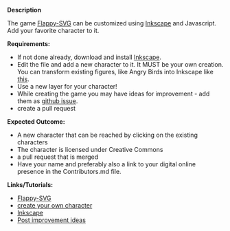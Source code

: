 **Description**

The game [Flappy-SVG](https://github.com/fossasia/flappy-svg#flappy-svg) can be customized using [Inkscape](http://inkscape.org/) and Javascript.
Add your favorite character to it.

**Requirements:**

- If not done already, download and install [Inkscape](http://inkscape.org/).
- Edit the file and add a new character to it. It MUST be your own creation. You can transform existing figures, like Angry Birds into Inkscape like [this](https://www.youtube.com/watch?v=dPHrmw4r16o).
- Use a new layer for your character!
- While creating the game you may have ideas for improvement - add them as [github issue](https://github.com/fossasia/flappy-svg/issues).
- create a pull request

**Expected Outcome:** 

- A new character that can be reached by clicking on the existing characters
- The character is licensed under Creative Commons
- a pull request that is merged
- Have your name and preferably also a link to your digital online presence in the Contributors.md file.

**Links/Tutorials:**

- [Flappy-SVG](https://github.com/fossasia/flappy-svg#flappy-svg)
- [create your own character](https://www.youtube.com/watch?v=dPHrmw4r16o)
- [Inkscape](http://inkscape.org/)
- [Post improvement ideas](https://github.com/fossasia/flappy-svg/issues)